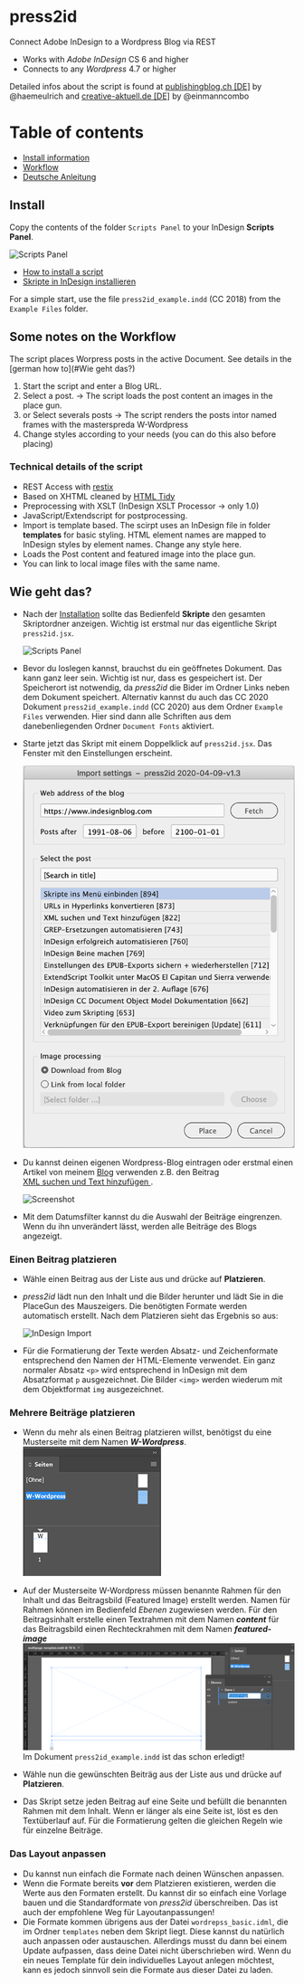 # press2id
Connect Adobe InDesign to a Wordpress Blog via REST
- Works with *Adobe InDesign* CS 6 and higher
- Connects to any *Wordpress* 4.7 or higher

Detailed infos about the script is found at [publishingblog.ch [DE]](https://www.publishingblog.ch/press2id/) by @haemeulrich and [creative-aktuell.de [DE]](https://www.creative-aktuell.de/de/blog-details/indesign-wordpress-artikel-weiterverarbeiten.html) by @einmanncombo

# Table of contents
* [Install information](#install)
* [Workflow](#some-notes-on-the-workflow)
* [Deutsche Anleitung](#wie-geht-das)



## Install
Copy the contents of the folder `Scripts Panel` to your InDesign **Scripts Panel**.

![Scripts Panel](https://raw.githubusercontent.com/grefel/press2id/master/docu/assets/scriptsPanel.png)

* [How to install a script](https://indesignsecrets.com/how-to-install-scripts-in-indesign.php)
* [Skripte in InDesign installieren](https://www.publishingx.de/skripte-installieren/) 

For a simple start, use the file `press2id_example.indd` (CC 2018) from the `Example Files` folder.

## Some notes on the Workflow 
The script places Worpress posts in the active Document. See details in the [german how to](#Wie geht das?)
1. Start the script and enter a Blog URL.
2. Select a post. -> The script loads the post content an images in the place gun.
2. or Select severals posts -> The script renders the posts intor named frames with the masterspreda W-Wordpress  
4. Change styles according to your needs (you can do this also before placing)

### Technical details of the script
* REST Access with [restix](https://github.com/grefel/restix)
* Based on XHTML cleaned by [HTML Tidy](http://www.html-tidy.org/)
* Preprocessing with XSLT (InDesign XSLT Processor -> only 1.0)
* JavaScript/Extendscript for postprocessing.
* Import is template based. The scirpt uses an InDesign file in folder **templates**  for basic styling. HTML element names are mapped to InDesign styles by element names. Change any style here.
* Loads the Post content and featured image into the place gun.
* You can link to local image files with the same name.

## Wie geht das?
* Nach der [Installation](https://www.publishingx.de/skripte-installieren/) sollte das Bedienfeld **Skripte** den gesamten Skriptordner anzeigen. Wichtig ist erstmal nur das eigentliche Skript `press2id.jsx`. 

  ![Scripts Panel](https://raw.githubusercontent.com/grefel/press2id/master/docu/assets/scriptsPanel.png)

* Bevor du loslegen kannst, brauchst du ein geöffnetes Dokument. Das kann ganz leer sein. Wichtig ist nur, dass es gespeichert ist. Der Speicherort ist notwendig, da *press2id* die Bider im Ordner Links neben dem Dokument speichert. Alternativ kannst du auch das CC 2020 Dokument `press2id_example.indd` (CC 2020) aus dem Ordner `Example Files` verwenden. Hier sind dann alle Schriften aus dem danebenliegenden Ordner `Document Fonts` aktiviert.
* Starte jetzt das Skript mit einem Doppelklick auf `press2id.jsx`. Das Fenster mit den Einstellungen erscheint.

  ![Importeinstellungen](https://raw.githubusercontent.com/grefel/press2id/master/docu/assets/gui.png)

* Du kannst deinen eigenen Wordpress-Blog eintragen oder erstmal einen Artikel von meinem [Blog](https://www.indesignblog.com/) verwenden z.B. den Beitrag [	
XML suchen und Text hinzufügen
](https://www.indesignblog.com/2017/05/xml-suchen-und-text-hinzufuegen/).

  ![Screenshot](https://raw.githubusercontent.com/grefel/press2id/master/docu/assets/blog.png)

* Mit dem Datumsfilter kannst du die Auswahl der Beiträge eingrenzen. Wenn du ihn unverändert lässt, werden alle Beiträge des Blogs angezeigt.

### Einen Beitrag platzieren 
* Wähle einen Beitrag aus der Liste aus und drücke auf **Platzieren**. 
* *press2id* lädt nun den Inhalt und die Bilder herunter und lädt Sie in die PlaceGun des Mauszeigers. Die benötigten Formate werden automatisch erstellt.  Nach dem Platzieren sieht das Ergebnis so aus:

  ![InDesign Import](https://raw.githubusercontent.com/grefel/press2id/master/docu/assets/result.png)

* Für die Formatierung der Texte werden Absatz- und Zeichenformate entsprechend den Namen der HTML-Elemente verwendet. Ein ganz normaler Absatz `<p>` wird entsprechend in InDesign mit dem Absatzformat `p` ausgezeichnet. Die Bilder `<img>` werden wiederum mit dem Objektformat `img` ausgezeichnet. 

### Mehrere Beiträge platzieren
* Wenn du mehr als einen Beitrag platzieren willst, benötigst du eine Musterseite mit dem Namen ***W-Wordpress***.
![Masterspread](https://raw.githubusercontent.com/grefel/press2id/master/docu/assets/masterSpread.png)

* Auf der Musterseite W-Wordpress müssen benannte Rahmen für den Inhalt und das Beitragsbild (Featured Image) erstellt werden. Namen für Rahmen können im Bedienfeld *Ebenen* zugewiesen werden. Für den Beitragsinhalt erstelle einen Textrahmen mit dem Namen ***content*** für das Beitragsbild einen Rechteckrahmen mit dem Namen ***featured-image***
![Named Frames](https://raw.githubusercontent.com/grefel/press2id/master/docu/assets/namedFrames.png)
Im Dokument `press2id_example.indd` ist das schon erledigt!

* Wähle nun die gewünschten Beiträg aus der Liste aus und drücke auf **Platzieren**. 
* Das Skript setze jeden Beitrag auf eine Seite und befüllt die benannten Rahmen mit dem Inhalt. Wenn er länger als eine Seite ist, löst es den Textüberlauf auf. Für die Formatierung gelten die gleichen Regeln wie für einzelne Beiträge.

### Das Layout anpassen
* Du kannst nun einfach die Formate nach deinen Wünschen anpassen. 
* Wenn die Formate bereits **vor** dem Platzieren existieren, werden die Werte aus den Formaten erstellt. Du kannst dir so einfach eine Vorlage bauen und die Standardformate von *press2id* überschreiben. Das ist auch der empfohlene Weg für Layoutanpassungen!
* Die Formate kommen übrigens aus der Datei `wordrepss_basic.idml`, die im Ordner `templates` neben dem Skript liegt. Diese kannst du natürlich auch anpassen oder austauschen. Allerdings musst du dann bei einem Update aufpassen, dass deine Datei nicht überschrieben wird. Wenn du ein neues Template für dein individuelles Layout anlegen möchtest, kann es jedoch sinnvoll sein die Formate aus dieser Datei zu laden. 
